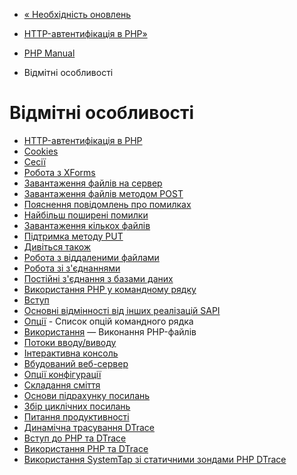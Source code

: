 - [« Необхідність оновлень](security.current.md)
- [HTTP-автентифікація в PHP»](features.http-auth.md)

- [PHP Manual](index.md)
-   Відмітні особливості

# Відмітні особливості

- [HTTP-автентифікація в PHP](features.http-auth.md)
- [Cookies](features.cookies.md)
- [Сесії](features.sessions.md)
- [Робота з XForms](features.xforms.md)
- [Завантаження файлів на сервер](features.file-upload.md)
- [Завантаження файлів методом POST](features.file-upload.post-method.md)
- [Пояснення повідомлень про помилках](features.file-upload.errors.md)
-   [Найбільш поширені помилки](features.file-upload.common-pitfalls.md)
- [Завантаження кількох файлів](features.file-upload.multiple.md)
- [Підтримка методу PUT](features.file-upload.put-method.md)
- [Дивіться також](features.file-upload.errors.seealso.md)
- [Робота з віддаленими файлами](features.remote-files.md)
- [Робота зі з'єднаннями](features.connection-handling.md)
- [Постійні з'єднання з базами даних](features.persistent-connections.md)
- [Використання PHP у командному рядку](features.commandline.md)
- [Вступ](features.commandline.introduction.md)
- [Основні відмінності від інших реалізацій SAPI](features.commandline.differences.md)
- [Опції](features.commandline.options.md) - Список опцій
командного рядка
- [Використання](features.commandline.usage.md) — Виконання
PHP-файлів
- [Потоки вводу/виводу](features.commandline.io-streams.md)
- [Інтерактивна консоль](features.commandline.interactive.md)
- [Вбудований веб-сервер](features.commandline.webserver.md)
- [Опції конфігурації](features.commandline.ini.md)
- [Складання сміття](features.gc.md)
- [Основи підрахунку посилань](features.gc.refcounting-basics.md)
- [Збір циклічних посилань](features.gc.collecting-cycles.md)
- [Питання продуктивності](features.gc.performance-considerations.md)
- [Динамічна трасування DTrace](features.dtrace.md)
- [Вступ до PHP та DTrace](features.dtrace.introduction.md)
- [Використання PHP та DTrace](features.dtrace.dtrace.md)
- [Використання SystemTap зі статичними зондами PHP DTrace](features.dtrace.systemtap.md)
